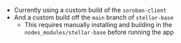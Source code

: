 * Currently using a custom build of the `soroban-client`
* And a custom build off the `main` branch of `stellar-base`
    * This requires manually installing and building in the `nodes_modules/stellar-base` before running the app